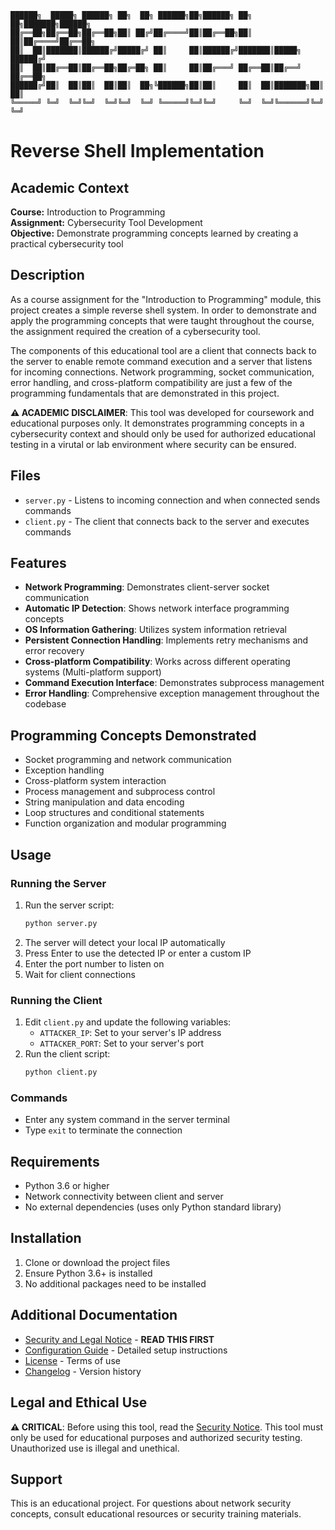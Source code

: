 ```
██████╗  █████╗ ██████╗ ██╗  ██╗ ██████╗██╗██████╗ ██╗  ██╗███████╗██████╗ 
██╔══██╗██╔══██╗██╔══██╗██║ ██╔╝██╔════╝██║██╔══██╗██║  ██║██╔════╝██╔══██╗
██║  ██║███████║██████╔╝█████╔╝ ██║     ██║██████╔╝███████║█████╗  ██████╔╝
██║  ██║██╔══██║██╔══██╗██╔═██╗ ██║     ██║██╔═══╝ ██╔══██║██╔══╝  ██╔══██╗
██████╔╝██║  ██║██║  ██║██║  ██╗╚██████╗██║██║     ██║  ██║███████╗██║  ██║
╚═════╝ ╚═╝  ╚═╝╚═╝  ╚═╝╚═╝  ╚═╝ ╚═════╝╚═╝╚═╝     ╚═╝  ╚═╝╚══════╝╚═╝  ╚═╝
```

# Reverse Shell Implementation

## Academic Context
**Course:** Introduction to Programming  
**Assignment:** Cybersecurity Tool Development  
**Objective:** Demonstrate programming concepts learned by creating a practical cybersecurity tool  

## Description
As a course assignment for the "Introduction to Programming" module, this project creates a simple reverse shell system. In order to demonstrate and apply the programming concepts that were taught throughout the course, the assignment required the creation of a cybersecurity tool. 

The components of this educational tool are a client that connects back to the server to enable remote command execution and a server that listens for incoming connections. Network programming, socket communication, error handling, and cross-platform compatibility are just a few of the programming fundamentals that are demonstrated in this project.

**⚠️ ACADEMIC DISCLAIMER**: This tool was developed for coursework and educational purposes only. It demonstrates programming concepts in a cybersecurity context and should only be used for authorized educational testing in a virutal or lab environment where security can be ensured.

## Files
- `server.py` - Listens to incoming connection and when connected sends commands
- `client.py` - The client that connects back to the server and executes commands

## Features
- **Network Programming**: Demonstrates client-server socket communication
- **Automatic IP Detection**: Shows network interface programming concepts
- **OS Information Gathering**: Utilizes system information retrieval
- **Persistent Connection Handling**: Implements retry mechanisms and error recovery
- **Cross-platform Compatibility**: Works across different operating systems (Multi-platform support)
- **Command Execution Interface**: Demonstrates subprocess management
- **Error Handling**: Comprehensive exception management throughout the codebase

## Programming Concepts Demonstrated
- Socket programming and network communication
- Exception handling 
- Cross-platform system interaction
- Process management and subprocess control
- String manipulation and data encoding
- Loop structures and conditional statements
- Function organization and modular programming

## Usage

### Running the Server
1. Run the server script:
   ```bash
   python server.py
   ```
2. The server will detect your local IP automatically
3. Press Enter to use the detected IP or enter a custom IP
4. Enter the port number to listen on
5. Wait for client connections

### Running the Client
1. Edit `client.py` and update the following variables:
   - `ATTACKER_IP`: Set to your server's IP address
   - `ATTACKER_PORT`: Set to your server's port
2. Run the client script:
   ```bash
   python client.py
   ```

### Commands
- Enter any system command in the server terminal
- Type `exit` to terminate the connection

## Requirements
- Python 3.6 or higher
- Network connectivity between client and server
- No external dependencies (uses only Python standard library)

## Installation
1. Clone or download the project files
2. Ensure Python 3.6+ is installed
3. No additional packages need to be installed

## Additional Documentation
- [Security and Legal Notice](SECURITY.md) - **READ THIS FIRST**
- [Configuration Guide](CONFIG.md) - Detailed setup instructions
- [License](LICENSE) - Terms of use
- [Changelog](CHANGELOG.md) - Version history

## Legal and Ethical Use
**⚠️ CRITICAL**: Before using this tool, read the [Security Notice](SECURITY.md). This tool must only be used for educational purposes and authorized security testing. Unauthorized use is illegal and unethical.

## Support
This is an educational project. For questions about network security concepts, consult educational resources or security training materials.